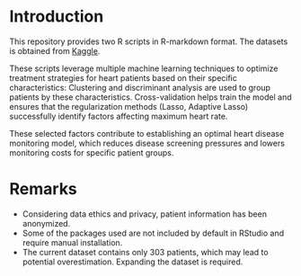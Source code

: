 # Introduction
This repository provides two R scripts in R-markdown format. The datasets is obtained from [Kaggle](https://www.kaggle.com/datasets/kingabzpro/heart-disease-patients/data).

These scripts leverage multiple machine learning techniques to optimize treatment strategies for heart patients based on their specific characteristics: Clustering and discriminant analysis are used to group patients by these characteristics. Cross-validation helps train the model and ensures that the regularization methods (Lasso, Adaptive Lasso) successfully identify factors affecting maximum heart rate. 

These selected factors contribute to establishing an optimal heart disease monitoring model, which reduces disease screening pressures and lowers monitoring costs for specific patient groups.

# Remarks
- Considering data ethics and privacy, patient information has been anonymized.
- Some of the packages used are not included by default in RStudio and require manual installation.
- The current dataset contains only 303 patients, which may lead to potential overestimation. Expanding the dataset is required.
 
